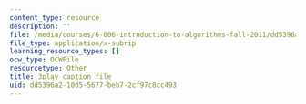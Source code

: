 ```yaml
---
content_type: resource
description: ''
file: /media/courses/6-006-introduction-to-algorithms-fall-2011/dd5396a210d55677beb72cf97c8cc493_hkAONP0aC9w.vtt
file_type: application/x-subrip
learning_resource_types: []
ocw_type: OCWFile
resourcetype: Other
title: 3play caption file
uid: dd5396a2-10d5-5677-beb7-2cf97c8cc493
---
```

